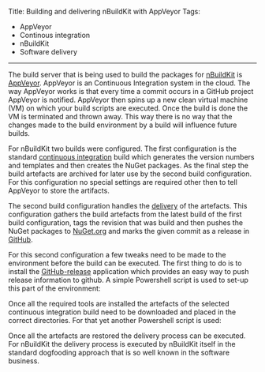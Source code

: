 Title: Building and delivering nBuildKit with AppVeyor
Tags:
  - AppVeyor
  - Continous integration
  - nBuildKit
  - Software delivery
---

The build server that is being used to build the packages for [nBuildKit](/projects/nbuildkit.html)
is [AppVeyor](https://www.appveyor.com/). AppVeyor is an Continuous Integration system in the cloud.
The way AppVeyor works is that every time a commit occurs in a GitHub project AppVeyor is notified.
AppVeyor then spins up a new clean virtual machine (VM) on which your build scripts are executed.
Once the build is done the VM is terminated and thrown away. This way there is no way that the
changes made to the build environment by a build will influence future builds.

For nBuildKit two builds were configured. The first configuration is the standard
[continuous integration](https://ci.appveyor.com/project/pvandervelde/nbuildkit) build which generates
the version numbers and templates and then creates the NuGet packages. As the final step the build
artefacts are archived for later use by the second build configuration.
For this configuration no special settings are required other then to tell AppVeyor to store the artifacts.

The second build configuration handles the [delivery](https://ci.appveyor.com/project/pvandervelde/nbuildkit-244)
of the artefacts. This configuration gathers the build artefacts from the latest build of the first
build configuration, tags the revision that was build and then pushes the NuGet packages to
[NuGet.org](https://www.nuget.org/packages/nbuildkit.msbuild) and marks the given commit as a release
in [GitHub](https://github.com/pvandervelde/nBuildKit/releases).

For this second configuration a few tweaks need to be made to the environment before the build can be
executed. The first thing to do is to install the [GitHub-release](https://github.com/aktau/github-release)
application which provides an easy way to push release information to github. A simple Powershell
script is used to set-up this part of the environment:

<script src="https://gist.github.com/pvandervelde/77bd834239d9f67c40d7.js"></script>

Once all the required tools are installed the artefacts of the selected continuous integration build
need to be downloaded and placed in the correct directories. For that yet another Powershell script
is used:

<script src="https://gist.github.com/pvandervelde/9cf270ef5266b18a1ac9.js"></script>

Once all the artefacts are restored the delivery process can be executed. For nBuildKit the delivery
process is executed by nBuildKit itself in the standard dogfooding approach that is so well known in
the software business.

